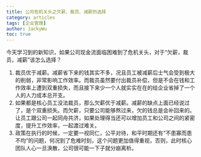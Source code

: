 ```yaml
---
title: 公司危机关头之欠薪、裁员、减薪的选择
category: articles
tags: [企业管理]
author: JackyWu
toc: true
---
```


今天学习到的新知识，如果公司现金流面临困难到了危机关头，对于“欠薪，裁员，减薪”该怎么选择？

1. 裁员优于减薪。减薪省下来的钱其实不多，况且员工被减薪后士气会受到极大的削弱，非常影响工作效率。而裁员虽然要付出裁员补偿，但是不会在钱和工作效率上遭到双重损失，而且接下来少一个人就实实在在的给企业省掉了一个人的人力成本总开支。
2. 如果都是核心员工没法裁员，那么欠薪优于减薪。减薪的缺点上面已经说过了，是个双重损失。而欠薪，只要公司能够熬过来，欠的钱总是会补回来的。让员工跟公司一起同舟共济，如果处理得当还可以增加员工和公司之间的紧密度，提升工作效率，一起渡过难关。
3. 政策在执行的时候，一定要一视同仁，公平对待，和平时期还有“不患寡而患不均”的问题，何况到了危难时刻，这个问题更加值得重视，否则，此时核心团队人心一旦涣散，公司很可能一下子就分崩离析。
